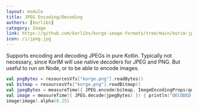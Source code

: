 ```yaml
---
layout: module
title: JPEG Encoding/Decoding
authors: [korlibs]
category: Image
link: https://github.com/korlibs/korge-image-formats/tree/main/korim-jpeg
icon: /i/jpeg.jpg
---
```


Supports encoding and decoding JPEGs in pure Kotlin.
Typically not necessary, since KorIM will use 
native decoders for JPEG and PNG. But useful to run on Node,
or to be able to encode images.

```kotlin
val pngBytes = resourcesVfs["korge.png"].readBytes()
val bitmap = resourcesVfs["korge.png"].readBitmap()
val jpegBytes = measureTime({ JPEG.encode(bitmap, ImageEncodingProps(quality = 0.1)) }) { println("ENCODED in $it") }
val image = measureTime({ JPEG.decode(jpegBytes) }) { println("DECODED in $it") }
image(image).alpha(0.25)
```

